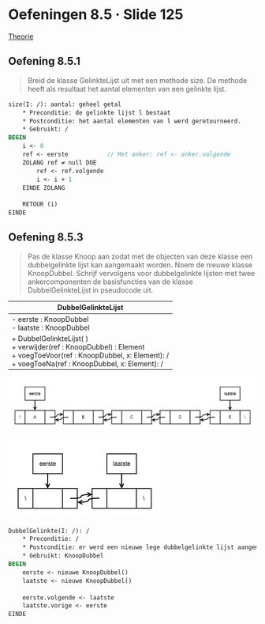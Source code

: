 # Oefeningen 8.5 &middot; Slide 125

[Theorie](/1ste-jaar/semester-II/Probleem-Oplossend-Denken-I.md#hoofdstuk-8)

## Oefening 8.5.1

> Breid de klasse GelinkteLijst uit met een methode size. De methode heeft als
resultaat het aantal elementen van een gelinkte lijst.

```pascal
size(I: /): aantal: geheel getal
    * Preconditie: de gelinkte lijst l bestaat
    * Postconditie: het aantal elementen van l werd geretourneerd.
    * Gebruikt: /
BEGIN
    i <- 0
    ref <- eerste           // Met anker: ref <- anker.volgende
    ZOLANG ref ≠ null DOE
        ref <- ref.volgende
        i <- i + 1
    EINDE ZOLANG
    
    RETOUR (i)
EINDE
```

## Oefening 8.5.3

> Pas de klasse Knoop aan zodat met de objecten van deze klasse een dubbelgelinkte
lijst kan aangemaakt worden. Noem de nieuwe klasse KnoopDubbel.
Schrijf vervolgens voor dubbelgelinkte lijsten met twee ankercomponenten de
basisfuncties van de klasse DubbelGelinkteLijst in pseudocode uit.

| DubbelGelinkteLijst |
| ------------------- |
| - eerste : KnoopDubbel<br>- laatste : KnoopDubbel |
| + DubbelGelinkteLijst( )<br>+ verwijder(ref : KnoopDubbel) : Element<br>+ voegToeVoor(ref : KnoopDubbel, x: Element): /<br>+ voegToeNa(ref : KnoopDubbel, x: Element): / |

![](/afbeeldingen/1ste-jaar/semester-II/Probleem-Oplossend-Denken-I/dubbelgelinktel_lijst.png)

![](/afbeeldingen/1ste-jaar/semester-II/Probleem-Oplossend-Denken-I/lege_dubbelgelinkte_lijst.png)

```pascal
DubbelGelinkte(I: /): /
    * Preconditie: /
    * Postconditie: er werd een nieuwe lege dubbelgelinkte lijst aangemaakt
    * Gebruikt: KnoopDubbel
BEGIN
    eerste <- nieuwe KnoopDubbel()
    laatste <- nieuwe KnoopDubbel()
    
    eerste.volgende <- laatste
    laatste.vorige <- eerste
EINDE
```